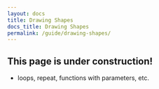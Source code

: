 ```yaml
---
layout: docs
title: Drawing Shapes
docs_title: Drawing Shapes
permalink: /guide/drawing-shapes/
---
```


## This page is under construction!

- loops, repeat, functions with parameters, etc.
